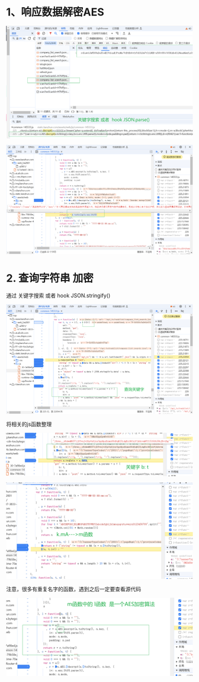 # 1、响应数据解密AES



![Snipaste_2024-09-25_09-46-00](images/Snipaste_2024-09-25_09-46-00.png)



![Snipaste_2024-09-25_21-29-15](images/Snipaste_2024-09-25_21-29-15.png)



# 2. 查询字符串 加密

通过 关键字搜索  或者  hook JSON.stringify()

![Snipaste_2024-09-25_21-30-38](images/Snipaste_2024-09-25_21-30-38.png)



将相关的js函数整理

![Snipaste_2024-09-25_21-32-16](images/Snipaste_2024-09-25_21-32-16.png)

![Snipaste_2024-09-25_21-34-41](images/Snipaste_2024-09-25_21-34-41.png)

注意，很多有重复名字的函数，遇到之后一定要查看源代码



![Snipaste_2024-09-25_21-35-47](images/Snipaste_2024-09-25_21-35-47.png)
